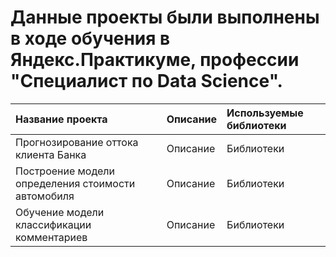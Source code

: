 # Данные проекты были выполнены в ходе обучения в Яндекс.Практикуме, профессии "Специалист по Data Science".
| Название проекта | Описание | Используемые библиотеки |
| :-------------------- | :-------------------- |:--------------------|
| Прогнозирование оттока клиента Банка | Описание | Библиотеки |
| Построение модели определения стоимости автомобиля | Описание | Библиотеки |
| Обучение модели классификации комментариев | Описание | Библиотеки |

